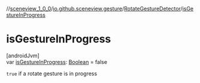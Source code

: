 //[sceneview_1_0_0](../../../index.md)/[io.github.sceneview.gesture](../index.md)/[RotateGestureDetector](index.md)/[isGestureInProgress](is-gesture-in-progress.md)

# isGestureInProgress

[androidJvm]\
var [isGestureInProgress](is-gesture-in-progress.md): [Boolean](https://kotlinlang.org/api/latest/jvm/stdlib/kotlin/-boolean/index.html) = false

`true` if a rotate gesture is in progress
